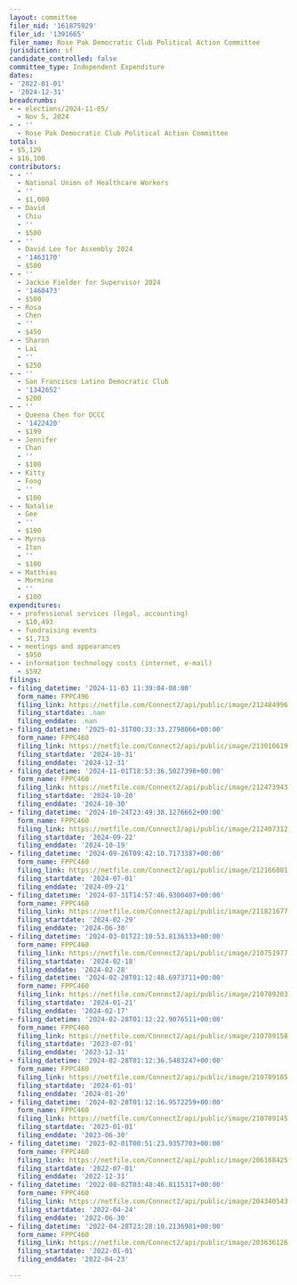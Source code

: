 ```yaml
---
layout: committee
filer_nid: '161875929'
filer_id: '1391665'
filer_name: Rose Pak Democratic Club Political Action Committee
jurisdiction: sf
candidate_controlled: false
committee_type: Independent Expenditure
dates:
- '2022-01-01'
- '2024-12-31'
breadcrumbs:
- - elections/2024-11-05/
  - Nov 5, 2024
- - ''
  - Rose Pak Democratic Club Political Action Committee
totals:
- $5,129
- $16,108
contributors:
- - ''
  - National Union of Healthcare Workers
  - ''
  - $1,000
- - David
  - Chiu
  - ''
  - $500
- - ''
  - David Lee for Assembly 2024
  - '1463170'
  - $500
- - ''
  - Jackie Fielder for Supervisor 2024
  - '1460473'
  - $500
- - Rosa
  - Chen
  - ''
  - $450
- - Sharon
  - Lai
  - ''
  - $250
- - ''
  - San Francisco Latino Democratic Club
  - '1342652'
  - $200
- - ''
  - Queena Chen for DCCC
  - '1422420'
  - $199
- - Jennifer
  - Chan
  - ''
  - $100
- - Kitty
  - Fong
  - ''
  - $100
- - Natalie
  - Gee
  - ''
  - $100
- - Myrna
  - Iton
  - ''
  - $100
- - Matthias
  - Mormino
  - ''
  - $100
expenditures:
- - professional services (legal, accounting)
  - $10,493
- - fundraising events
  - $1,713
- - meetings and appearances
  - $950
- - information technology costs (internet, e-mail)
  - $592
filings:
- filing_datetime: '2024-11-03 11:39:04-08:00'
  form_name: FPPC496
  filing_link: https://netfile.com/Connect2/api/public/image/212484996
  filing_startdate: .nan
  filing_enddate: .nan
- filing_datetime: '2025-01-31T00:33:33.2798066+00:00'
  form_name: FPPC460
  filing_link: https://netfile.com/Connect2/api/public/image/213010619
  filing_startdate: '2024-10-31'
  filing_enddate: '2024-12-31'
- filing_datetime: '2024-11-01T18:53:36.5027398+00:00'
  form_name: FPPC460
  filing_link: https://netfile.com/Connect2/api/public/image/212473943
  filing_startdate: '2024-10-20'
  filing_enddate: '2024-10-30'
- filing_datetime: '2024-10-24T23:49:38.1276662+00:00'
  form_name: FPPC460
  filing_link: https://netfile.com/Connect2/api/public/image/212407312
  filing_startdate: '2024-09-22'
  filing_enddate: '2024-10-19'
- filing_datetime: '2024-09-26T09:42:10.7173387+00:00'
  form_name: FPPC460
  filing_link: https://netfile.com/Connect2/api/public/image/212166881
  filing_startdate: '2024-07-01'
  filing_enddate: '2024-09-21'
- filing_datetime: '2024-07-31T14:57:46.9300407+00:00'
  form_name: FPPC460
  filing_link: https://netfile.com/Connect2/api/public/image/211821677
  filing_startdate: '2024-02-29'
  filing_enddate: '2024-06-30'
- filing_datetime: '2024-03-01T22:10:53.8136333+00:00'
  form_name: FPPC460
  filing_link: https://netfile.com/Connect2/api/public/image/210751977
  filing_startdate: '2024-02-18'
  filing_enddate: '2024-02-28'
- filing_datetime: '2024-02-28T01:12:48.6973711+00:00'
  form_name: FPPC460
  filing_link: https://netfile.com/Connect2/api/public/image/210709203
  filing_startdate: '2024-01-21'
  filing_enddate: '2024-02-17'
- filing_datetime: '2024-02-28T01:12:22.9076511+00:00'
  form_name: FPPC460
  filing_link: https://netfile.com/Connect2/api/public/image/210709158
  filing_startdate: '2023-07-01'
  filing_enddate: '2023-12-31'
- filing_datetime: '2024-02-28T01:12:36.5483247+00:00'
  form_name: FPPC460
  filing_link: https://netfile.com/Connect2/api/public/image/210709185
  filing_startdate: '2024-01-01'
  filing_enddate: '2024-01-20'
- filing_datetime: '2024-02-28T01:12:16.9572259+00:00'
  form_name: FPPC460
  filing_link: https://netfile.com/Connect2/api/public/image/210709145
  filing_startdate: '2023-01-01'
  filing_enddate: '2023-06-30'
- filing_datetime: '2023-02-01T00:51:23.9357703+00:00'
  form_name: FPPC460
  filing_link: https://netfile.com/Connect2/api/public/image/206168425
  filing_startdate: '2022-07-01'
  filing_enddate: '2022-12-31'
- filing_datetime: '2022-08-02T03:48:46.8115317+00:00'
  form_name: FPPC460
  filing_link: https://netfile.com/Connect2/api/public/image/204340543
  filing_startdate: '2022-04-24'
  filing_enddate: '2022-06-30'
- filing_datetime: '2022-04-28T23:28:10.2136981+00:00'
  form_name: FPPC460
  filing_link: https://netfile.com/Connect2/api/public/image/203636126
  filing_startdate: '2022-01-01'
  filing_enddate: '2022-04-23'

---
```

